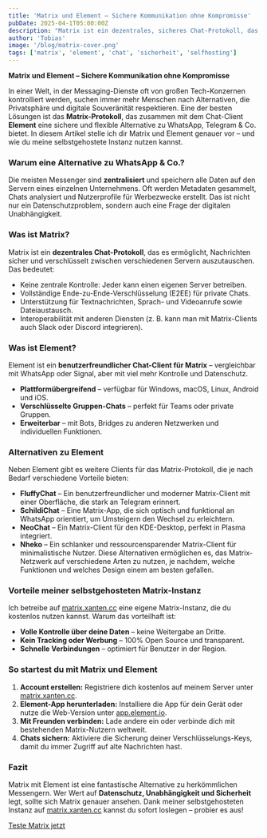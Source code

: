 ```yaml
---
title: 'Matrix und Element – Sichere Kommunikation ohne Kompromisse'
pubDate: 2025-04-1T05:00:00Z
description: "Matrix ist ein dezentrales, sicheres Chat-Protokoll, das mit Element eine benutzerfreundliche App bietet."
author: 'Tobias'
image: '/blog/matrix-cover.png'
tags: ['matrix', 'element', 'chat', 'sicherheit', 'selfhosting']
---
```


**Matrix und Element – Sichere Kommunikation ohne Kompromisse**

In einer Welt, in der Messaging-Dienste oft von großen Tech-Konzernen kontrolliert werden, suchen immer mehr Menschen nach Alternativen, die Privatsphäre und digitale Souveränität respektieren. Eine der besten Lösungen ist das **Matrix-Protokoll**, das zusammen mit dem Chat-Client **Element** eine sichere und flexible Alternative zu WhatsApp, Telegram & Co. bietet. In diesem Artikel stelle ich dir Matrix und Element genauer vor – und wie du meine selbstgehostete Instanz nutzen kannst.

### Warum eine Alternative zu WhatsApp & Co.?
Die meisten Messenger sind **zentralisiert** und speichern alle Daten auf den Servern eines einzelnen Unternehmens. Oft werden Metadaten gesammelt, Chats analysiert und Nutzerprofile für Werbezwecke erstellt. Das ist nicht nur ein Datenschutzproblem, sondern auch eine Frage der digitalen Unabhängigkeit.

### Was ist Matrix?
Matrix ist ein **dezentrales Chat-Protokoll**, das es ermöglicht, Nachrichten sicher und verschlüsselt zwischen verschiedenen Servern auszutauschen. Das bedeutet:
- Keine zentrale Kontrolle: Jeder kann einen eigenen Server betreiben.
- Vollständige Ende-zu-Ende-Verschlüsselung (E2EE) für private Chats.
- Unterstützung für Textnachrichten, Sprach- und Videoanrufe sowie Dateiaustausch.
- Interoperabilität mit anderen Diensten (z. B. kann man mit Matrix-Clients auch Slack oder Discord integrieren).

### Was ist Element?
Element ist ein **benutzerfreundlicher Chat-Client für Matrix** – vergleichbar mit WhatsApp oder Signal, aber mit viel mehr Kontrolle und Datenschutz.
- **Plattformübergreifend** – verfügbar für Windows, macOS, Linux, Android und iOS.
- **Verschlüsselte Gruppen-Chats** – perfekt für Teams oder private Gruppen.
- **Erweiterbar** – mit Bots, Bridges zu anderen Netzwerken und individuellen Funktionen.

### Alternativen zu Element
Neben Element gibt es weitere Clients für das Matrix-Protokoll, die je nach Bedarf verschiedene Vorteile bieten:
- **FluffyChat** – Ein benutzerfreundlicher und moderner Matrix-Client mit einer Oberfläche, die stark an Telegram erinnert.
- **SchildiChat** – Eine Matrix-App, die sich optisch und funktional an WhatsApp orientiert, um Umsteigern den Wechsel zu erleichtern.
- **NeoChat** – Ein Matrix-Client für den KDE-Desktop, perfekt in Plasma integriert.
- **Nheko** – Ein schlanker und ressourcensparender Matrix-Client für minimalistische Nutzer.
Diese Alternativen ermöglichen es, das Matrix-Netzwerk auf verschiedene Arten zu nutzen, je nachdem, welche Funktionen und welches Design einem am besten gefallen.

### Vorteile meiner selbstgehosteten Matrix-Instanz
Ich betreibe auf [matrix.xanten.cc](https://matrix.xanten.cc) eine eigene Matrix-Instanz, die du kostenlos nutzen kannst. Warum das vorteilhaft ist:
- **Volle Kontrolle über deine Daten** – keine Weitergabe an Dritte.
- **Kein Tracking oder Werbung** – 100% Open Source und transparent.
- **Schnelle Verbindungen** – optimiert für Benutzer in der Region.

### So startest du mit Matrix und Element
1. **Account erstellen:** Registriere dich kostenlos auf meinem Server unter [matrix.xanten.cc](https://matrix.xanten.cc).
2. **Element-App herunterladen:** Installiere die App für dein Gerät oder nutze die Web-Version unter [app.element.io](https://app.element.io).
3. **Mit Freunden verbinden:** Lade andere ein oder verbinde dich mit bestehenden Matrix-Nutzern weltweit.
4. **Chats sichern:** Aktiviere die Sicherung deiner Verschlüsselungs-Keys, damit du immer Zugriff auf alte Nachrichten hast.

### Fazit
Matrix mit Element ist eine fantastische Alternative zu herkömmlichen Messengern. Wer Wert auf **Datenschutz, Unabhängigkeit und Sicherheit** legt, sollte sich Matrix genauer ansehen. Dank meiner selbstgehosteten Instanz auf [matrix.xanten.cc](https://matrix.xanten.cc) kannst du sofort loslegen – probier es aus!


[Teste Matrix jetzt](/apps#matrix)

